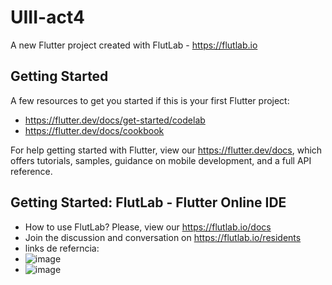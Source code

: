 # UIII-act4

A new Flutter project created with FlutLab - https://flutlab.io

## Getting Started

A few resources to get you started if this is your first Flutter project:

- https://flutter.dev/docs/get-started/codelab
- https://flutter.dev/docs/cookbook

For help getting started with Flutter, view our
https://flutter.dev/docs, which offers tutorials,
samples, guidance on mobile development, and a full API reference.

## Getting Started: FlutLab - Flutter Online IDE

- How to use FlutLab? Please, view our https://flutlab.io/docs
- Join the discussion and conversation on https://flutlab.io/residents
- links de referncia:
- ![image](https://github.com/MatusG128/UIII-act4/assets/143744150/7e8eb005-399f-47a4-ad66-433a08b9f6d6)
- ![image](https://github.com/MatusG128/UIII-act4/assets/143744150/aeb90ea9-e5f3-4881-b2e2-3273fa20c3cf)


